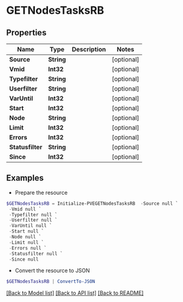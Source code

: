 # GETNodesTasksRB
## Properties

Name | Type | Description | Notes
------------ | ------------- | ------------- | -------------
**Source** | **String** |  | [optional] 
**Vmid** | **Int32** |  | [optional] 
**Typefilter** | **String** |  | [optional] 
**Userfilter** | **String** |  | [optional] 
**VarUntil** | **Int32** |  | [optional] 
**Start** | **Int32** |  | [optional] 
**Node** | **String** |  | [optional] 
**Limit** | **Int32** |  | [optional] 
**Errors** | **Int32** |  | [optional] 
**Statusfilter** | **String** |  | [optional] 
**Since** | **Int32** |  | [optional] 

## Examples

- Prepare the resource
```powershell
$GETNodesTasksRB = Initialize-PVEGETNodesTasksRB  -Source null `
 -Vmid null `
 -Typefilter null `
 -Userfilter null `
 -VarUntil null `
 -Start null `
 -Node null `
 -Limit null `
 -Errors null `
 -Statusfilter null `
 -Since null
```

- Convert the resource to JSON
```powershell
$GETNodesTasksRB | ConvertTo-JSON
```

[[Back to Model list]](../README.md#documentation-for-models) [[Back to API list]](../README.md#documentation-for-api-endpoints) [[Back to README]](../README.md)

